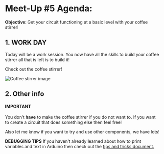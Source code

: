 # Meet-Up #5 Agenda:

**Objective**: Get your circuit functioning at a basic level with your coffee stirrer!

## 1. WORK DAY
Today will be a work session. You now have all the skills to build your coffee stirrer all that is left is to build it!

Check out the coffee stirrer!

![Coffee stirrer image](https://imgur.com/a/BAmylbF)

## 2. Other info

#### IMPORTANT
You don't **have** to make the coffee stirrer if you do not want to. If you want to create a circuit that does something else then feel free!

Also let me know if you want to try and use other components, we have lots!

**DEBUGGING TIPS**
If you haven't already learned about how to print variables and text in Arduino then check out the [tips and tricks document.](https://github.com/UWCoffeeNCode/Lessons/tree/master/F18/Projects/hardware-automatic-coffee-stirrer/Tips-and-tricks)

